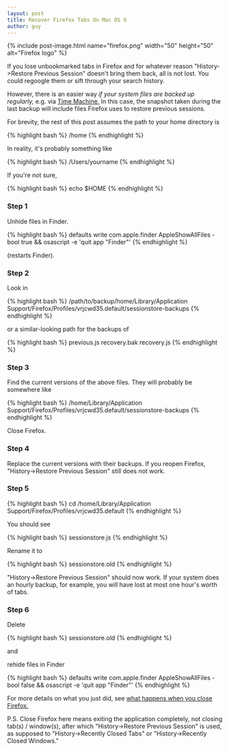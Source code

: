```yaml
---
layout: post
title: Recover Firefox Tabs On Mac OS X
author: guy
---
```


{% include post-image.html name="firefox.png" width="50" height="50" alt="Firefox logo" %}

If you lose unbookmarked tabs in Firefox and for whatever reason "History->Restore Previous Session" doesn't bring them back, all is not lost. You could regoogle them or sift through your search history.

However, there is an easier way *if your system files are backed up regularly,* e.g. via [Time Machine.](https://en.wikipedia.org/wiki/Time_Machine_(macOS)) In this case, the snapshot taken during the last backup will include files Firefox uses to restore previous sessions.

For brevity, the rest of this post assumes the path to your home directory is 

{% highlight bash %}
/home
{% endhighlight %}

In reality, it's probably something like

{% highlight bash %}
/Users/yourname
{% endhighlight %}

If you're not sure, 

{% highlight bash %}
echo $HOME
{% endhighlight %}

### Step 1

Unhide files in Finder. 

{% highlight bash %}
defaults write com.apple.finder AppleShowAllFiles -bool true &amp;&amp; osascript -e 'quit app "Finder"'
{% endhighlight %}

(restarts Finder).

### Step 2

Look in

{% highlight bash %}
/path/to/backup/home/Library/Application Support/Firefox/Profiles/vrjcwd35.default/sessionstore-backups
{% endhighlight %}

or a similar-looking path for the backups of

{% highlight bash %}
previous.js
recovery.bak
recovery.js
{% endhighlight %}

### Step 3

Find the current versions of the above files. They will probably be somewhere like

{% highlight bash %}
/home/Library/Application Support/Firefox/Profiles/vrjcwd35.default/sessionstore-backups
{% endhighlight %}

Close Firefox.

### Step 4

Replace the current versions with their backups. If you reopen Firefox, "History->Restore Previous Session" still does not work.

### Step 5

{% highlight bash %}
cd /home/Library/Application Support/Firefox/Profiles/vrjcwd35.default
{% endhighlight %}

You should see

{% highlight bash %}
sessionstore.js
{% endhighlight %}

Rename it to 

{% highlight bash %}
sessionstore.old
{% endhighlight %}

"History->Restore Previous Session" should now work. If your system does an hourly backup, for example, you will have lost at most one hour's worth of tabs.

### Step 6

Delete 

{% highlight bash %}
sessionstore.old
{% endhighlight %}

and

rehide files in Finder

{% highlight bash %}
defaults write com.apple.finder AppleShowAllFiles -bool false &amp;&amp; osascript -e 'quit app "Finder"'
{% endhighlight %}

For more details on what you just did, see [what happens when you close Firefox.](https://support.mozilla.org/en-US/questions/1088713)

P.S. Close Firefox here means exiting the application completely, not closing tab(s) / window(s), after which "History->Restore Previous Session" is used, as supposed to "History->Recently Closed Tabs" or "History->Recently Closed Windows."
